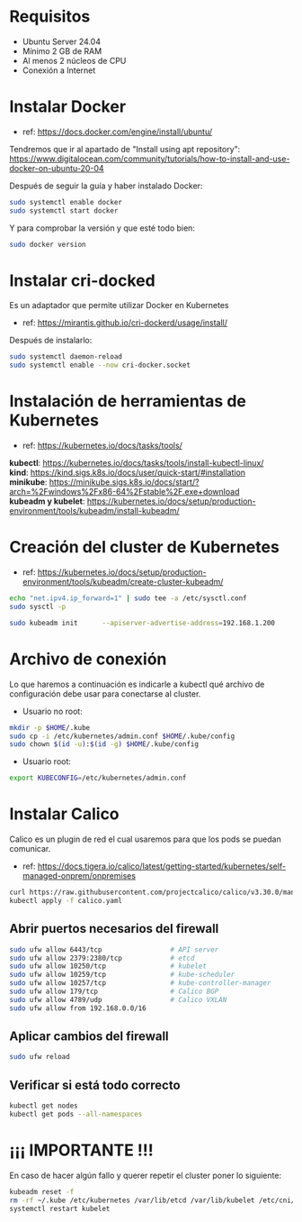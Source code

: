 # Requisitos
- Ubuntu Server 24.04  
- Mínimo 2 GB de RAM  
- Al menos 2 núcleos de CPU  
- Conexión a Internet

# Instalar Docker
- ref: https://docs.docker.com/engine/install/ubuntu/

Tendremos que ir al apartado de "Install using apt repository": https://www.digitalocean.com/community/tutorials/how-to-install-and-use-docker-on-ubuntu-20-04

Después de seguir la guía y haber instalado Docker:  
```bash
sudo systemctl enable docker
sudo systemctl start docker
```

Y para comprobar la versión y que esté todo bien:  
```bash
sudo docker version
```

# Instalar cri-docked  
Es un adaptador que permite utilizar Docker en Kubernetes  
- ref: https://mirantis.github.io/cri-dockerd/usage/install/

Después de instalarlo:  
```bash
sudo systemctl daemon-reload
sudo systemctl enable --now cri-docker.socket
```

# Instalación de herramientas de Kubernetes  
- ref: https://kubernetes.io/docs/tasks/tools/

**kubectl**: https://kubernetes.io/docs/tasks/tools/install-kubectl-linux/  
**kind**: https://kind.sigs.k8s.io/docs/user/quick-start/#installation  
**minikube**: https://minikube.sigs.k8s.io/docs/start/?arch=%2Fwindows%2Fx86-64%2Fstable%2F.exe+download  
**kubeadm y kubelet**: https://kubernetes.io/docs/setup/production-environment/tools/kubeadm/install-kubeadm/

# Creación del cluster de Kubernetes  
- ref: https://kubernetes.io/docs/setup/production-environment/tools/kubeadm/create-cluster-kubeadm/

```bash
echo "net.ipv4.ip_forward=1" | sudo tee -a /etc/sysctl.conf
sudo sysctl -p

sudo kubeadm init      --apiserver-advertise-address=192.168.1.200      --pod-network-cidr=192.168.0.0/16      --cri-socket=unix:///var/run/cri-dockerd.sock
```

# Archivo de conexión  
Lo que haremos a continuación es indicarle a kubectl qué archivo de configuración debe usar para conectarse al cluster.

- Usuario no root:  
```bash
mkdir -p $HOME/.kube
sudo cp -i /etc/kubernetes/admin.conf $HOME/.kube/config
sudo chown $(id -u):$(id -g) $HOME/.kube/config
```

- Usuario root:  
```bash
export KUBECONFIG=/etc/kubernetes/admin.conf
```

# Instalar Calico  
Calico es un plugin de red el cual usaremos para que los pods se puedan comunicar.

- ref: https://docs.tigera.io/calico/latest/getting-started/kubernetes/self-managed-onprem/onpremises

```bash
curl https://raw.githubusercontent.com/projectcalico/calico/v3.30.0/manifests/calico.yaml -O
kubectl apply -f calico.yaml
```

## Abrir puertos necesarios del firewall  
```bash
sudo ufw allow 6443/tcp                 # API server
sudo ufw allow 2379:2380/tcp            # etcd
sudo ufw allow 10250/tcp                # kubelet
sudo ufw allow 10259/tcp                # kube-scheduler
sudo ufw allow 10257/tcp                # kube-controller-manager
sudo ufw allow 179/tcp                  # Calico BGP
sudo ufw allow 4789/udp                 # Calico VXLAN
sudo ufw allow from 192.168.0.0/16
```

## Aplicar cambios del firewall  
```bash
sudo ufw reload
```

## Verificar si está todo correcto  
```bash
kubectl get nodes
kubectl get pods --all-namespaces
```

# ¡¡¡ IMPORTANTE !!!  
En caso de hacer algún fallo y querer repetir el cluster poner lo siguiente:  
```bash
kubeadm reset -f
rm -rf ~/.kube /etc/kubernetes /var/lib/etcd /var/lib/kubelet /etc/cni/net.d /var/lib/cni
systemctl restart kubelet
```
